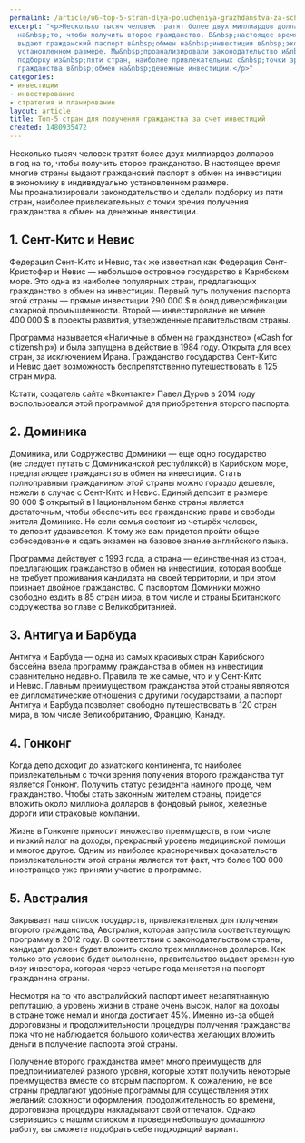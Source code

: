 ```yaml
---
permalink: /article/u6-top-5-stran-dlya-polucheniya-grazhdanstva-za-schet-investiciy
excerpt: "<p>Несколько тысяч человек тратят более двух миллиардов долларов в&nbsp;год
  на&nbsp;то, чтобы получить второе гражданство. В&nbsp;настоящее время многие страны
  выдают гражданский паспорт в&nbsp;обмен на&nbsp;инвестиции в&nbsp;экономику в&nbsp;индивидуально
  установленном размере. Мы&nbsp;проанализировали законодательство и&nbsp;сделали
  подборку из&nbsp;пяти стран, наиболее привлекательных с&nbsp;точки зрения получения
  гражданства в&nbsp;обмен на&nbsp;денежные инвестиции.</p>"
categories:
- инвестиции
- инвестирование
- стратегия и планирование
layout: article
title: Топ-5 стран для получения гражданства за счет инвестиций
created: 1480935472
---
```

<p>Несколько тысяч человек тратят более двух миллиардов долларов в&nbsp;год на&nbsp;то, чтобы получить второе гражданство. В&nbsp;настоящее время многие страны выдают гражданский паспорт в&nbsp;обмен на&nbsp;инвестиции в&nbsp;экономику в&nbsp;индивидуально установленном размере. Мы&nbsp;проанализировали законодательство и&nbsp;сделали подборку из&nbsp;пяти стран, наиболее привлекательных с&nbsp;точки зрения получения гражданства в&nbsp;обмен на&nbsp;денежные инвестиции.</p>
<h2>1. Сент-Китс и&nbsp;Невис</h2>
<p>Федерация Сент-Китс и&nbsp;Невис, так&nbsp;же известная как Федерация Сент-Кристофер и&nbsp;Невис&nbsp;— небольшое островное государство в&nbsp;Карибском море. Это одна из&nbsp;наиболее популярных стран, предлагающих гражданство в&nbsp;обмен на&nbsp;инвестиции. Первый путь получения паспорта этой страны&nbsp;— прямые инвестиции 290&nbsp;000&nbsp;$ в&nbsp;фонд диверсификации сахарной промышленности. Второй&nbsp;— инвестирование не&nbsp;менее 400&nbsp;000&nbsp;$ в&nbsp;проекты развития, утвержденные правительством страны.</p>
<p>Программа называется «Наличные в&nbsp;обмен на&nbsp;гражданство» («Сash for citizenship») и&nbsp;была запущена в&nbsp;действие в&nbsp;1984&nbsp;году. Открыта для всех стран, за&nbsp;исключением Ирана. Гражданство государства Сент-Китс и&nbsp;Невис дает возможность беспрепятственно путешествовать в&nbsp;125 стран мира. </p>
<p>Кстати, создатель сайта «Вконтакте» Павел Дуров в&nbsp;2014 году воспользовался этой программой для приобретения второго паспорта. </p>
<h2>2. Доминика</h2>
<p>Доминика, или Содружество Доминики&nbsp;— еще одно государство (не&nbsp;следует путать с&nbsp;Доминиканской республикой) в&nbsp;Карибском море, предлагающее гражданство в&nbsp;обмен на&nbsp;инвестиции. Стать полноправным гражданином этой страны можно гораздо дешевле, нежели в&nbsp;случае с&nbsp;Сент-Китс и&nbsp;Невис. Единый депозит в&nbsp;размере 90&nbsp;000&nbsp;$ открытый в&nbsp;Национальном банке страны является достаточным, чтобы обеспечить все гражданские права и&nbsp;свободы жителя Доминике. Но&nbsp;если семья состоит из&nbsp;четырёх человек, то&nbsp;депозит удваивается. К&nbsp;тому&nbsp;же вам придется пройти общее собеседование и&nbsp;сдать экзамен на&nbsp;базовое знание английского языка. </p>
<p>Программа действует с&nbsp;1993&nbsp;года, а&nbsp;страна&nbsp;— единственная из&nbsp;стран, предлагающих гражданство в&nbsp;обмен на&nbsp;инвестиции, которая вообще не&nbsp;требует проживания кандидата на&nbsp;своей территории, и&nbsp;при этом признает двойное гражданство. С&nbsp;паспортом Доминики можно свободно ездить в&nbsp;85&nbsp;стран мира, в&nbsp;том числе и&nbsp;страны Британского содружества во&nbsp;главе с&nbsp;Великобританией. </p>
<h2>3. Антигуа и&nbsp;Барбуда</h2>
<p>Антигуа и&nbsp;Барбуда&nbsp;— одна из&nbsp;самых красивых стран Карибского бассейна ввела программу гражданства в&nbsp;обмен на&nbsp;инвестиции сравнительно недавно. Правила те&nbsp;же самые, что и&nbsp;у&nbsp;Сент-Китс и&nbsp;Невис. Главным преимуществом гражданства этой страны являются ее&nbsp;дипломатические отношения с&nbsp;другими государствами, а&nbsp;паспорт Антигуа и&nbsp;Барбуда позволяет свободно путешествовать в&nbsp;120 стран мира, в&nbsp;том числе Великобританию, Францию, Канаду. </p>
<h2>4. Гонконг</h2>
<p>Когда дело доходит до&nbsp;азиатского континента, то&nbsp;наиболее привлекательным с&nbsp;точки зрения получения второго гражданства тут является Гонконг. Получить статус резидента намного проще, чем гражданство. Чтобы стать законным жителем страны, придется вложить около миллиона долларов в&nbsp;фондовый рынок, железные дороги или страховые компании. </p>
<p>Жизнь в&nbsp;Гонконге приносит множество преимуществ, в&nbsp;том числе и&nbsp;низкий налог на&nbsp;доходы, прекрасный уровень медицинской помощи и&nbsp;многое другое. Одним из&nbsp;наиболее красноречивых доказательств привлекательности этой страны является тот факт, что более 100&nbsp;000 иностранцев уже приняли участие в&nbsp;программе. </p>
<h2>5. Австралия</h2>
<p>Закрывает наш список государств, привлекательных для получения второго гражданства, Австралия, которая запустила соответствующую программу в&nbsp;2012&nbsp;году. В&nbsp;соответствии с&nbsp;законодательством страны, кандидат должен будет вложить около трех миллионов долларов. Как только это условие будет выполнено, правительство выдает временную визу инвестора, которая через четыре года меняется на&nbsp;паспорт гражданина страны. </p>
<p>Несмотря на&nbsp;то&nbsp;что австралийский паспорт имеет незапятнанную репутацию, а&nbsp;уровень жизни в&nbsp;стране очень высок, налог на&nbsp;доходы в&nbsp;стране тоже немал и&nbsp;иногда достигает 45%. Именно из-за общей дороговизны и&nbsp;продолжительности процедуры получения гражданства пока что не&nbsp;наблюдается большого количества желающих вложить деньги в&nbsp;получение паспорта этой страны. </p>
<p>Получение второго гражданства имеет много преимуществ для предпринимателей разного уровня, которые хотят получить некоторые преимущества вместе со&nbsp;вторым паспортом. К&nbsp;сожалению, не&nbsp;все страны предлагают удобные программы для осуществления этих желаний: сложности оформления, продолжительность во&nbsp;времени, дороговизна процедуры накладывают свой отпечаток. Однако сверившись с&nbsp;нашим списком и&nbsp;проведя небольшую домашнюю работу, вы&nbsp;сможете подобрать себе подходящий вариант. </p>
